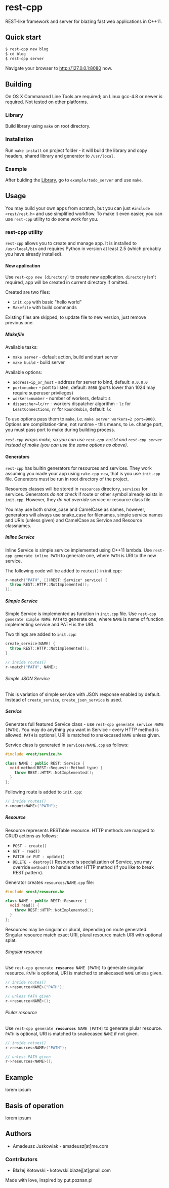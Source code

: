rest-cpp
========
REST-like framework and server for blazing fast web applications in
C++11.


Quick start
-----------
``` sh
$ rest-cpp new blog
$ cd blog
$ rest-cpp server
```

Navigate your browser to http://127.0.0.1:8080 now.


Building
--------
On OS X Commanand Line Tools are required; on Linux gcc-4.8 or newer is
required. Not tested on other platforms.


### Library
Build library using `make` on root directory.

### Installation
Run `make install` on project folder - it will build the library and
copy headers, shared library and generator to `/usr/local`.

### Example
After bulding the [Library](#library), go to `example/todo_server` and use `make`. 


Usage
-----
You may build your own apps from scratch, but you can just `#include <rest/rest.h>`
and use simplified workflow. To make it even easier, you can use `rest-cpp` utility
to do some work for you.

### rest-cpp utility
`rest-cpp` allows you to create and manage app.
It is installed to `/usr/local/bin` and requires Python in version at
least 2.5 (which probably you have already installed).

#### New application
Use `rest-cpp new [directory]` to create new application. `directory`
isn't required, app will be created in current directory if omitted.

Created are two files:
  - `init.cpp` with basic "hello world"
  - `Makefile` with build commands

Existing files are skipped, to update file to new version, just remove
previous one.

##### Makefile
Available tasks:
  - `make server` - default action, build and start server
  - `make build` - build server

Available options:
  - `address=ip_or_host` - address for server to bind, default: `0.0.0.0`
  - `port=number` - port to listen, default: `8080` (ports lower than 1024 may require superuser privileges)
  - `workers=number` - number of workers, default: `4`
  - `dispatcher=lc/rr` - workers dispatcher algorithm - `lc` for `LeastConnections`, `rr` for `RoundRobin`, default: `lc`

To use options pass them to `make`, i.e. `make server workers=2 port=9000`.
Options are complitation-time, not runtime - this means, to i.e. change
port, you must pass port to make during building process.

*`rest-cpp` wraps make, so you can use `rest-cpp build` and `rest-cpp server` instead of
make (you can use the same options as above).*

#### Generators
`rest-cpp` has builtin generators for resources and services. They work
assuming you made your app using `rake-cpp new`, that is you use
`init.cpp` file. Generators must be run in root directory of the
project.

Resources classes will be stored in `resources` directory, `services`
for services. Generators *do not check* if route or other symbol
already exists in `init.cpp`. However, they *do not override* service or resource class file.

You may use both snake_case and CamelCase as names, however, generators
will always use snake_case for filenames, simple service names and URIs (unless given) and
CamelCase as Service and Resource classnames.

##### Inline Service
Inline Service is simple service implemented using C++11 lambda. Use
`rest-cpp generate inline PATH` to generate one, where `PATH` is URI to
the new service.

The following code will be added to `routes()` in init.cpp:

```cpp
r->match("PATH", [](REST::Service* service) {
  throw REST::HTTP::NotImplemented();
});
```

##### Simple Service
Simple Service is implemented as function in `init.cpp` file.
Use `rest-cpp generate simple NAME PATH` to generate one, where `NAME`
is name of function implementing service and PATH is the URI.

Two things are added to `init.cpp`:

```cpp
create_service(NAME) {
  throw REST::HTTP::NotImplemented();
}

// inside routes()
r->match("PATH", NAME);
```

###### Simple JSON Service
This is variation of simple service with JSON response enabled by
default. Instead of `create_service`, `create_json_service` is used.

##### Service
Generates full featured Service class - use `rest-cpp generate service NAME [PATH]`.
You may do anything you want in Service - every HTTP method is allowed.
`PATH` is optional, URI is matched to snakecased `NAME` unless given.

Service class is generated in `services/NAME.cpp` as follows:

```cpp
#include <rest/service.h>

class NAME : public REST::Service {
  void method(REST::Request::Method type) {
    throw REST::HTTP::NotImplemented();
  }
};
```

Following route is added to `init.cpp`:

```cpp
// inside routes()
r->mount<NAME>("PATH");
```

##### Resource
Resource represents RESTable resource. HTTP methods are mapped to CRUD
actions as follows:
  - `POST - create()`
  - `GET - read()`
  - `PATCH or PUT - update()`
  - `DELETE - destroy()`
Resource is specialization of Service, you may override `method()` to
handle other HTTP method (if you like to break REST pattern).

Generator creates `resources/NAME.cpp` file:

```cpp
#include <rest/resource.h>

class NAME : public REST::Resource {
  void read() {
    throw REST::HTTP::NotImplemented();
  }
};
```

Resources may be singular or plural, depending on route generated.
Singular resource match exact URI, plural resource match URI with
optional splat.

###### Singular resource
Use <code>rest-cpp generate <b>resource</b> NAME [PATH]</code> to generate singular
resource. `PATH` is optional, URI is matched to snakecased `NAME` unless
given.

```cpp
// inside routes()
r->resource<NAME>("PATH");

// unless PATH given
r->resource<NAME>();
```

###### Plular resource
Use <code>rest-cpp generate <b>resources</b> NAME [PATH]</code> to generate plular
resource. `PATH` is optional, URI is matched to snakecased `NAME` if not
given.

```cpp
// inside rotues()
r->resources<NAME>("PATH");

// unless PATH given
r->resources<NAME>();
```


Example
-------
lorem ipsum


Basis of operation
------------------
lorem ipsum


Authors
-------
- Amadeusz Juskowiak - amadeusz[at]me.com

### Contributors
- Błażej Kotowski - kotowski.blazej[at]gmail.com

Made with love, inspired by put.poznan.pl

